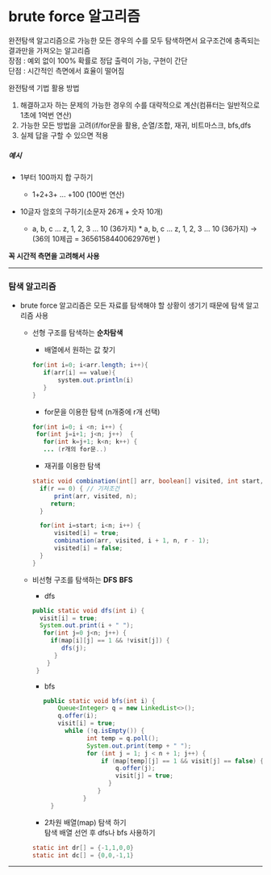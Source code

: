 # brute force 알고리즘
완전탐색 알고리즘으로 가능한 모든 경우의 수를 모두 탐색하면서 요구조건에 충족되는 결과만을 가져오는 알고리즘  
장점 : 예외 없이 100% 확률로 정답 출력이 가능, 구현이 간단  
단점 : 시간적인 측면에서 효율이 떨어짐  

완전탐색 기법 활용 방법
1. 해결하고자 하는 문제의 가능한 경우의 수를 대략적으로 계산(컴퓨터는 일반적으로 1초에 1억번 연산)
2. 가능한 모든 방법을 고려(if/for문을 활용, 순열/조합, 재귀, 비트마스크, bfs,dfs
3. 실제 답을 구할 수 있으면 적용

##### 예시
* 1부터 100까지 합 구하기
  * 1+2+3+ ... +100 (100번 연산)  

* 10글자 암호의 구하기(소문자 26개 + 숫자 10개)
  * a, b, c ... z, 1, 2, 3 ... 10 (36가지) * a, b, c ... z, 1, 2, 3 ... 10 (36가지) -> (36의 10제곱 = 3656158440062976번 )

**꼭 시간적 측면을 고려해서 사용**  

---

### 탐색 알고리즘

* brute force 알고리즘은 모든 자료를 탐색해야 할 상황이 생기기 때문에 탐색 알고리즘 사용  
  * 선형 구조를 탐색하는 **순차탐색**  
     * 배열에서 원하는 값 찾기
     ```java
     for(int i=0; i<arr.length; i++){
        if(arr[i] == value){
            system.out.println(i)
        }
     }
     ```
     * for문을 이용한 탐색 (n개중에 r개 선택)
     ```java
    for(int i=0; i <n; i++) {
      for(int j=i+1; j<n; j++)  {
        for(int k=j+1; k<n; k++) {
        ... (r개의 for문..)
     ```  
    * 재귀를 이용한 탐색
    ```java
    static void combination(int[] arr, boolean[] visited, int start, int n, int r) {
      if(r == 0) { // 기저조건
          print(arr, visited, n);
         return;
      } 
  
      for(int i=start; i<n; i++) {
          visited[i] = true;
          combination(arr, visited, i + 1, n, r - 1);
          visited[i] = false;
      }
    }
    ```  
  * 비선형 구조를 탐색하는 **DFS** **BFS**
     * dfs
     ```java
    public static void dfs(int i) {
       visit[i] = true;
       System.out.print(i + " ");
        for(int j=0 j<n; j++) {
          if(map[i][j] == 1 && !visit[j]) {
             dfs(j);
           }
         }
      } 
     ```
     
     * bfs
     ```java
     	public static void bfs(int i) {
	      	Queue<Integer> q = new LinkedList<>();
	      	q.offer(i);
	       	visit[i] = true;
		      while (!q.isEmpty()) {
	        		int temp = q.poll();
	        		System.out.print(temp + " ");
		        	for (int j = 1; j < n + 1; j++) {
		          		if (map[temp][j] == 1 && visit[j] == false) {
			          		q.offer(j);
				          	visit[j] = true;
			              }
		               }
		           }
       	  }
       ```
     * 2차원 배열(map) 탐색 하기  
     탐색 배열 선언 후 dfs나 bfs 사용하기
     ```java
     static int dr[] = {-1,1,0,0}
     static int dc[] = {0,0,-1,1}  
     ```  
---
     
     
